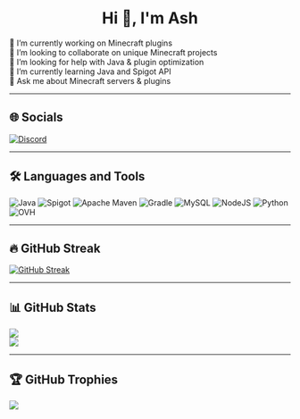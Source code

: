 <h1 align="center">Hi 👋, I'm Ash</h1>

<div align="left">

🔭 I’m currently working on Minecraft plugins<br>
👯 I’m looking to collaborate on unique Minecraft projects<br>
🤝 I’m looking for help with Java & plugin optimization<br>
🌱 I’m currently learning Java and Spigot API<br>
💬 Ask me about Minecraft servers & plugins

</div>

---

## 🌐 Socials

[![Discord](https://img.shields.io/badge/As_h_-%238C9EFF.svg?style=for-the-badge&logo=discord&logoColor=white)](https://discord.com/users/832916983045292062)

---

## 🛠 Languages and Tools

![Java](https://img.shields.io/badge/Java-%23ED8B00.svg?style=for-the-badge&logo=openjdk&logoColor=white)
![Spigot](https://img.shields.io/badge/Spigot-%23F68A1F.svg?style=for-the-badge&logo=apachemaven&logoColor=white)
![Apache Maven](https://img.shields.io/badge/Maven-%23C71A36.svg?style=for-the-badge&logo=apachemaven&logoColor=white)
![Gradle](https://img.shields.io/badge/Gradle-%2302303A.svg?style=for-the-badge&logo=gradle&logoColor=white)
![MySQL](https://img.shields.io/badge/MySQL-%234479A1.svg?style=for-the-badge&logo=mysql&logoColor=white)
![NodeJS](https://img.shields.io/badge/Node.js-%236DA55F.svg?style=for-the-badge&logo=node.js&logoColor=white)
![Python](https://img.shields.io/badge/Python-%233670A0.svg?style=for-the-badge&logo=python&logoColor=ffdd54)
![OVH](https://img.shields.io/badge/OVH-%23123F6D.svg?style=for-the-badge&logo=ovh&logoColor=white)

---

## 🔥 GitHub Streak

[![GitHub Streak](https://streak-stats.demolab.com?user=Ash-studio&theme=default&hide_border=false)](https://github.com/Ash-studio)

---

## 📊 GitHub Stats

![](https://github-readme-stats.vercel.app/api?username=Ash-studio&theme=default&hide_border=false&include_all_commits=true&count_private=true)<br/>
![](https://github-readme-stats.vercel.app/api/top-langs/?username=Ash-studio&theme=default&hide_border=false&layout=compact)

---

## 🏆 GitHub Trophies

![](https://github-profile-trophy.vercel.app/?username=Ash-Studio&theme=flat&no-frame=false&no-bg=false&margin-w=4)
